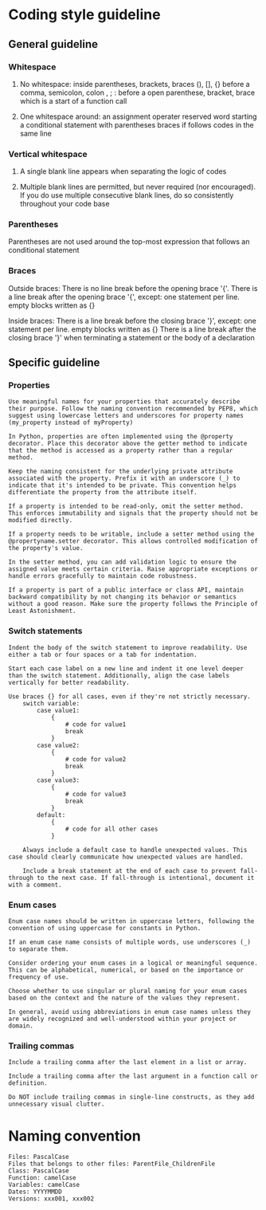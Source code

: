 # Coding style guideline

## General guideline
### Whitespace
1. No whitespace:
inside parentheses, brackets, braces    (), [], {}
before a comma, semicolon, colon    , ; :
before a open parenthese, bracket, brace which is a start of a function call

2. One whitespace around:
an assignment operater
reserved word starting a conditional statement with parentheses
braces if follows codes in the same line

### Vertical whitespace
1. A single blank line appears when separating the logic of codes

2. Multiple blank lines are permitted, but never required (nor encouraged). If you do use multiple consecutive blank lines, do so consistently throughout your code base

### Parentheses
Parentheses are not used around the top-most expression that follows an conditional statement

### Braces
Outside braces:
There is no line break before the opening brace '{'.
There is a line break after the opening brace '{', except:
one statement per line.
empty blocks written as {}
    
Inside braces:
There is a line break before the closing brace '}', except:
one statement per line.
empty blocks written as {}
There is a line break after the closing brace '}' when terminating a statement or the body of a declaration

## Specific guideline

### Properties
    Use meaningful names for your properties that accurately describe their purpose. Follow the naming convention recommended by PEP8, which suggest using lowercase letters and underscores for property names (my_property instead of myProperty)

    In Python, properties are often implemented using the @property decorator. Place this decorator above the getter method to indicate that the method is accessed as a property rather than a regular method.

    Keep the naming consistent for the underlying private attribute associated with the property. Prefix it with an underscore (_) to indicate that it's intended to be private. This convention helps differentiate the property from the attribute itself.

    If a property is intended to be read-only, omit the setter method. This enforces immutability and signals that the property should not be modified directly.

    If a property needs to be writable, include a setter method using the @propertyname.setter decorator. This allows controlled modification of the property's value.

    In the setter method, you can add validation logic to ensure the assigned value meets certain criteria. Raise appropriate exceptions or handle errors gracefully to maintain code robustness.

    If a property is part of a public interface or class API, maintain backward compatibility by not changing its behavior or semantics without a good reason. Make sure the property follows the Principle of Least Astonishment.

### Switch statements
    Indent the body of the switch statement to improve readability. Use either a tab or four spaces or a tab for indentation. 
    
    Start each case label on a new line and indent it one level deeper than the switch statement. Additionally, align the case labels vertically for better readability.
    
    Use braces {} for all cases, even if they're not strictly necessary.
        switch variable:
            case value1:
                {
                    # code for value1
                    break
                }
            case value2:
                {
                    # code for value2
                    break
                }
            case value3:
                {
                    # code for value3
                    break
                }
            default:
                {
                    # code for all other cases
                }
        
        Always include a default case to handle unexpected values. This case should clearly communicate how unexpected values are handled.

        Include a break statement at the end of each case to prevent fall-through to the next case. If fall-through is intentional, document it with a comment.     
        
### Enum cases
    Enum case names should be written in uppercase letters, following the convention of using uppercase for constants in Python.

    If an enum case name consists of multiple words, use underscores (_) to separate them.

    Consider ordering your enum cases in a logical or meaningful sequence. This can be alphabetical, numerical, or based on the importance or frequency of use. 

    Choose whether to use singular or plural naming for your enum cases based on the context and the nature of the values they represent.

    In general, avoid using abbreviations in enum case names unless they are widely recognized and well-understood within your project or domain.
    
### Trailing commas
    Include a trailing comma after the last element in a list or array. 

    Include a trailing comma after the last argument in a function call or definition.

    Do NOT include trailing commas in single-line constructs, as they add unnecessary visual clutter.



# Naming convention

    Files: PascalCase
    Files that belongs to other files: ParentFile_ChildrenFile
    Class: PascalCase
    Function: camelCase
    Variables: camelCase
    Dates: YYYYMMDD
    Versions: xxx001, xxx002

